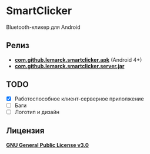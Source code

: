 # SmartClicker

Bluetooth-кликер для Android

## Релиз

* [**com.github.lemarck.smartclicker.apk**](https://github.com/LeMarck/SmartClicker/releases/download/v0.1/com.github.lemarck.smartclicker.apk) (Android 4+)
* [**com.github.lemarck.smartclicker.server.jar**](https://github.com/LeMarck/SmartClicker/releases/download/v0.1/com.github.lemarck.smartclicker.server.jar)

## TODO

- [x] Работоспособное клиент-серверное прилолжение
- [ ] Баги
- [ ] Логотип и дизайн

## Лицензия

[**GNU General Public License v3.0**](LICENSE)
